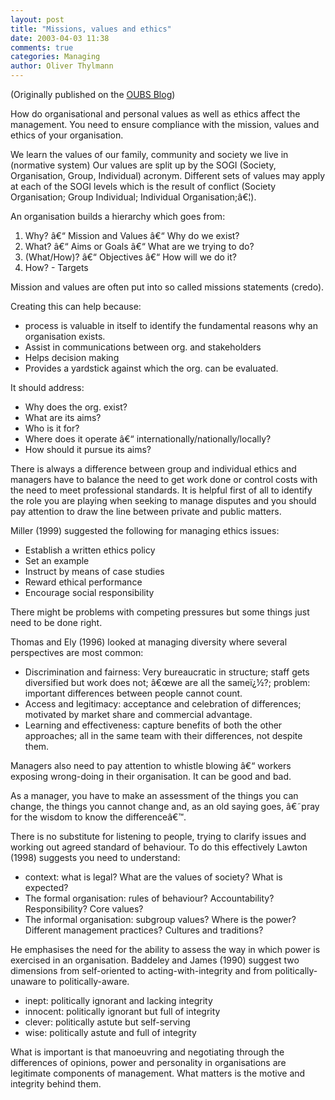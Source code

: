 ```yaml
---
layout: post
title: "Missions, values and ethics"
date: 2003-04-03 11:38
comments: true
categories: Managing
author: Oliver Thylmann
---
```












(Originally published on the [OUBS Blog](http://blog.thylmann.net/category/oubs/))

How do organisational and personal values as well as ethics affect the management. You need to ensure compliance with the mission, values and ethics of your organisation.

We learn the values of our family, community and society we live in    (normative system) Our values are split up by the SOGI (Society, Organisation, Group, Individual) acronym. Different sets of values may apply at each of the SOGI levels which is the result of conflict (Society  Organisation; Group  Individual; Individual  Organisation;â€¦).

An organisation builds a hierarchy which goes from:

1.	Why? â€“ Mission and Values â€“ Why do we exist?
2.	What? â€“ Aims or Goals â€“ What are we trying to do?
3.	(What/How)? â€“ Objectives â€“ How will we do it?
4.	How? - Targets

Mission and values are often put into so called missions statements (credo).

Creating this can help because:

-	process is valuable in itself to identify the fundamental reasons why an organisation exists.
-	Assist in communications between org. and stakeholders
-	Helps decision making
-	Provides a yardstick against which the org. can be evaluated.

It should address:
-	Why does the org. exist?
-	What are its aims?
-	Who is it for?
-	Where does it operate â€“ internationally/nationally/locally?
-	How should it pursue its aims?

There is always a difference between group and individual ethics and managers have to balance the need to get work done or control costs with the need to meet professional standards. It is helpful first of all to identify the role you are playing when seeking to manage disputes and you should pay attention to draw the line between private and public matters.

Miller (1999) suggested the following for managing ethics issues:

-	Establish a written ethics policy
-	Set an example
-	Instruct by means of case studies
-	Reward ethical performance
-	Encourage social responsibility

There might be problems with competing pressures but some things just need to be done right.

Thomas and Ely (1996) looked at managing diversity where several perspectives are most common:

-	Discrimination and fairness: Very bureaucratic in structure; staff gets diversified but work does not; â€œwe are all the sameï¿½?; problem: important differences between people cannot count.
-	Access and legitimacy: acceptance and celebration of differences; motivated by market share and commercial advantage.
-	Learning and effectiveness: capture benefits of both the other approaches; all in the same team with their differences, not despite them.

Managers also need to pay attention to whistle blowing â€“ workers exposing wrong-doing in their organisation. It can be good and bad.

As a manager, you have to make an assessment of the things you can change, the things you cannot change and, as an old saying goes, â€˜pray for the wisdom to know the differenceâ€™.

There is no substitute for listening to people, trying to clarify issues and working out agreed standard of behaviour. To do this effectively Lawton (1998) suggests you need to understand:

-	context: what is legal? What are the values of society? What is expected?
-	The formal organisation: rules of behaviour? Accountability? Responsibility? Core values?
-	The informal organisation: subgroup values? Where is the power? Different management practices? Cultures and traditions?

He emphasises the need for the ability to assess the way in which power is exercised in an organisation. Baddeley and James (1990) suggest two dimensions from self-oriented to acting-with-integrity and from politically-unaware to politically-aware.

-	inept: politically ignorant and lacking integrity
-	innocent: politically ignorant but full of integrity
-	clever: politically astute but self-serving
-	wise: politically astute and full of integrity

What is important is that manoeuvring and negotiating through the differences of opinions, power and personality in organisations are legitimate components of management. What matters is the motive and integrity behind them.



